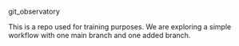 git_observatory

This is a repo used for training purposes.
We are exploring a simple workflow with one main branch and one added branch.